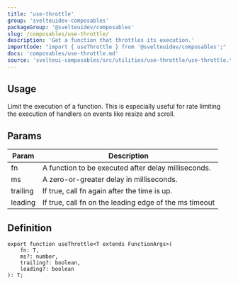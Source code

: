 ```yaml
---
title: 'use-throttle'
group: 'svelteuidev-composables'
packageGroup: '@svelteuidev/composables'
slug: /composables/use-throttle/
description: 'Get a function that throttles its execution.'
importCode: "import { useThrottle } from '@svelteuidev/composables';"
docs: 'composables/use-throttle.md'
source: 'svelteui-composables/src/utilities/use-throttle/use-throttle.ts'
---
```


<script lang='ts'>
    import { Demo, ComposableDemos } from '@svelteuidev/demos';
</script>

## Usage

Limit the execution of a function. This is especially useful for rate limiting the execution of handlers on events like resize and scroll.

<Demo demo={ComposableDemos.useThrottleDemo.usage} />

## Params

| Param    | Description                                            |
| -------- | ------------------------------------------------------ |
| fn       | A function to be executed after delay milliseconds.    |
| ms       | A zero-or-greater delay in milliseconds.               |
| trailing | If true, call fn again after the time is up.           |
| leading  | If true, call fn on the leading edge of the ms timeout |

## Definition

```tsx
export function useThrottle<T extends FunctionArgs>(
	fn: T,
	ms?: number,
	trailing?: boolean,
	leading?: boolean
): T;
```
